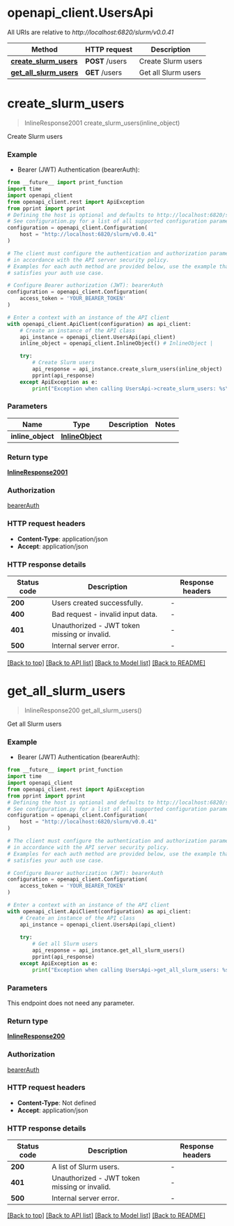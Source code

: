 # openapi_client.UsersApi

All URIs are relative to *http://localhost:6820/slurm/v0.0.41*

Method | HTTP request | Description
------------- | ------------- | -------------
[**create_slurm_users**](UsersApi.md#create_slurm_users) | **POST** /users | Create Slurm users
[**get_all_slurm_users**](UsersApi.md#get_all_slurm_users) | **GET** /users | Get all Slurm users


# **create_slurm_users**
> InlineResponse2001 create_slurm_users(inline_object)

Create Slurm users

### Example

* Bearer (JWT) Authentication (bearerAuth):
```python
from __future__ import print_function
import time
import openapi_client
from openapi_client.rest import ApiException
from pprint import pprint
# Defining the host is optional and defaults to http://localhost:6820/slurm/v0.0.41
# See configuration.py for a list of all supported configuration parameters.
configuration = openapi_client.Configuration(
    host = "http://localhost:6820/slurm/v0.0.41"
)

# The client must configure the authentication and authorization parameters
# in accordance with the API server security policy.
# Examples for each auth method are provided below, use the example that
# satisfies your auth use case.

# Configure Bearer authorization (JWT): bearerAuth
configuration = openapi_client.Configuration(
    access_token = 'YOUR_BEARER_TOKEN'
)

# Enter a context with an instance of the API client
with openapi_client.ApiClient(configuration) as api_client:
    # Create an instance of the API class
    api_instance = openapi_client.UsersApi(api_client)
    inline_object = openapi_client.InlineObject() # InlineObject | 

    try:
        # Create Slurm users
        api_response = api_instance.create_slurm_users(inline_object)
        pprint(api_response)
    except ApiException as e:
        print("Exception when calling UsersApi->create_slurm_users: %s\n" % e)
```

### Parameters

Name | Type | Description  | Notes
------------- | ------------- | ------------- | -------------
 **inline_object** | [**InlineObject**](InlineObject.md)|  | 

### Return type

[**InlineResponse2001**](InlineResponse2001.md)

### Authorization

[bearerAuth](../README.md#bearerAuth)

### HTTP request headers

 - **Content-Type**: application/json
 - **Accept**: application/json

### HTTP response details
| Status code | Description | Response headers |
|-------------|-------------|------------------|
**200** | Users created successfully. |  -  |
**400** | Bad request - invalid input data. |  -  |
**401** | Unauthorized - JWT token missing or invalid. |  -  |
**500** | Internal server error. |  -  |

[[Back to top]](#) [[Back to API list]](../README.md#documentation-for-api-endpoints) [[Back to Model list]](../README.md#documentation-for-models) [[Back to README]](../README.md)

# **get_all_slurm_users**
> InlineResponse200 get_all_slurm_users()

Get all Slurm users

### Example

* Bearer (JWT) Authentication (bearerAuth):
```python
from __future__ import print_function
import time
import openapi_client
from openapi_client.rest import ApiException
from pprint import pprint
# Defining the host is optional and defaults to http://localhost:6820/slurm/v0.0.41
# See configuration.py for a list of all supported configuration parameters.
configuration = openapi_client.Configuration(
    host = "http://localhost:6820/slurm/v0.0.41"
)

# The client must configure the authentication and authorization parameters
# in accordance with the API server security policy.
# Examples for each auth method are provided below, use the example that
# satisfies your auth use case.

# Configure Bearer authorization (JWT): bearerAuth
configuration = openapi_client.Configuration(
    access_token = 'YOUR_BEARER_TOKEN'
)

# Enter a context with an instance of the API client
with openapi_client.ApiClient(configuration) as api_client:
    # Create an instance of the API class
    api_instance = openapi_client.UsersApi(api_client)
    
    try:
        # Get all Slurm users
        api_response = api_instance.get_all_slurm_users()
        pprint(api_response)
    except ApiException as e:
        print("Exception when calling UsersApi->get_all_slurm_users: %s\n" % e)
```

### Parameters
This endpoint does not need any parameter.

### Return type

[**InlineResponse200**](InlineResponse200.md)

### Authorization

[bearerAuth](../README.md#bearerAuth)

### HTTP request headers

 - **Content-Type**: Not defined
 - **Accept**: application/json

### HTTP response details
| Status code | Description | Response headers |
|-------------|-------------|------------------|
**200** | A list of Slurm users. |  -  |
**401** | Unauthorized - JWT token missing or invalid. |  -  |
**500** | Internal server error. |  -  |

[[Back to top]](#) [[Back to API list]](../README.md#documentation-for-api-endpoints) [[Back to Model list]](../README.md#documentation-for-models) [[Back to README]](../README.md)


